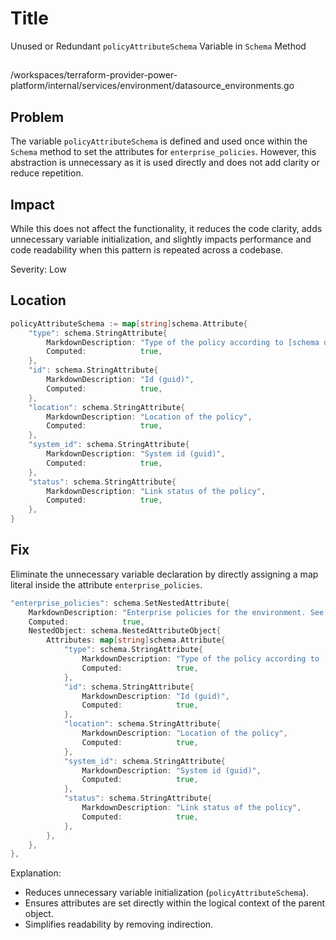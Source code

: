 # Title
Unused or Redundant `policyAttributeSchema` Variable in `Schema` Method

##
/workspaces/terraform-provider-power-platform/internal/services/environment/datasource_environments.go

## Problem

The variable `policyAttributeSchema` is defined and used once within the `Schema` method to set the attributes for `enterprise_policies`. However, this abstraction is unnecessary as it is used directly and does not add clarity or reduce repetition.

## Impact

While this does not affect the functionality, it reduces the code clarity, adds unnecessary variable initialization, and slightly impacts performance and code readability when this pattern is repeated across a codebase.

Severity: Low

## Location

```go  
policyAttributeSchema := map[string]schema.Attribute{  
    "type": schema.StringAttribute{  
        MarkdownDescription: "Type of the policy according to [schema definition](https://learn.microsoft.com/en-us/azure/templates/microsoft.powerplatform/enterprisepolicies?pivots=deployment-language-terraform#enterprisepolicies-2)",  
        Computed:            true,  
    },  
    "id": schema.StringAttribute{  
        MarkdownDescription: "Id (guid)",  
        Computed:            true,  
    },  
    "location": schema.StringAttribute{  
        MarkdownDescription: "Location of the policy",  
        Computed:            true,  
    },  
    "system_id": schema.StringAttribute{  
        MarkdownDescription: "System id (guid)",  
        Computed:            true,  
    },  
    "status": schema.StringAttribute{  
        MarkdownDescription: "Link status of the policy",  
        Computed:            true,  
    },  
}  
```

## Fix

Eliminate the unnecessary variable declaration by directly assigning a map literal inside the attribute `enterprise_policies`.

```go  
"enterprise_policies": schema.SetNestedAttribute{  
    MarkdownDescription: "Enterprise policies for the environment. See [Enterprise policies](https://learn.microsoft.com/en-us/power-platform/admin/enterprise-policies) for more details.",  
    Computed:            true,  
    NestedObject: schema.NestedAttributeObject{  
        Attributes: map[string]schema.Attribute{  
            "type": schema.StringAttribute{  
                MarkdownDescription: "Type of the policy according to [schema definition](https://learn.microsoft.com/en-us/azure/templates/microsoft.powerplatform/enterprisepolicies?pivots=deployment-language-terraform#enterprisepolicies-2)",  
                Computed:            true,  
            },  
            "id": schema.StringAttribute{  
                MarkdownDescription: "Id (guid)",  
                Computed:            true,  
            },  
            "location": schema.StringAttribute{  
                MarkdownDescription: "Location of the policy",  
                Computed:            true,  
            },  
            "system_id": schema.StringAttribute{  
                MarkdownDescription: "System id (guid)",  
                Computed:            true,  
            },  
            "status": schema.StringAttribute{  
                MarkdownDescription: "Link status of the policy",  
                Computed:            true,  
            },  
        },  
    },  
},  
```

Explanation:

- Reduces unnecessary variable initialization (`policyAttributeSchema`).  
- Ensures attributes are set directly within the logical context of the parent object.  
- Simplifies readability by removing indirection.